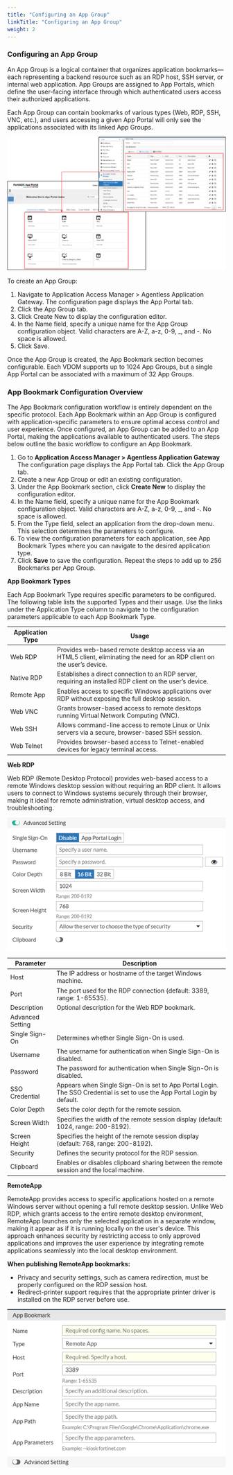 ```yaml
---
title: "Configuring an App Group"
linkTitle: "Configuring an App Group"
weight: 2
---
```

### **Configuring an App Group**

An App Group is a logical container that organizes application bookmarks—each representing a backend resource such as an RDP host, SSH server, or internal web application. App Groups are assigned to App Portals, which define the user-facing interface through which authenticated users access their authorized applications.

Each App Group can contain bookmarks of various types (Web, RDP, SSH, VNC, etc.), and users accessing a given App Portal will only see the applications associated with its linked App Groups.

![](aag3.png)

To create an App Group:

1. Navigate to Application Access Manager > Agentless Application Gateway.
The configuration page displays the App Portal tab.
2. Click the App Group tab.
3. Click Create New to display the configuration editor.
4. In the Name field, specify a unique name for the App Group configuration object. Valid characters are A-Z, a-z, 0-9, _, and -. No space is allowed.
5. Click Save.

Once the App Group is created, the App Bookmark section becomes configurable.
Each VDOM supports up to 1024 App Groups, but a single App Portal can be associated with a maximum of 32 App Groups.

### App Bookmark Configuration Overview

The App Bookmark configuration workflow is entirely dependent on the specific protocol. Each App Bookmark within an App Group is configured with application-specific parameters to ensure optimal access control and user experience. Once configured, an App Group can be added to an App Portal, making the applications available to authenticated users. The steps below outline the basic workflow to configure an App Bookmark.

1. Go to **Application Access Manager > Agentless Application Gateway**
The configuration page displays the App Portal tab.
Click the App Group tab.
2. Create a new App Group or edit an existing configuration.
3. Under the App Bookmark section, click **Create New** to display the configuration editor.
4. In the Name field, specify a unique name for the App Bookmark configuration object. Valid characters are A-Z, a-z, 0-9, _, and -. No space is allowed.
5. From the Type field, select an application from the drop-down menu. This selection determines the parameters to configure.
6. To view the configuration parameters for each application, see App Bookmark Types where you can navigate to the desired application type.
7. Click **Save** to save the configuration.
Repeat the steps to add up to 256 Bookmarks per App Group.

**App Bookmark Types**

Each App Bookmark Type requires specific parameters to be configured. The following table lists the supported Types and their usage. Use the links under the Application Type column to navigate to the configuration parameters applicable to each App Bookmark Type.

| Application Type | Usage                                                                  |
|------------------|------------------------------------------------------------------------|
|Web RDP|Provides web-based remote desktop access via an HTML5 client, eliminating the need for an RDP client on the user’s device.|
|Native RDP|Establishes a direct connection to an RDP server, requiring an installed RDP client on the user’s device.|
|Remote App|Enables access to specific Windows applications over RDP without exposing the full desktop session.|
|Web VNC|Grants browser-based access to remote desktops running Virtual Network Computing (VNC).|
|Web SSH|Allows command-line access to remote Linux or Unix servers via a secure, browser-based SSH session.|
|Web Telnet|Provides browser-based access to Telnet-enabled devices for legacy terminal access.|

**Web RDP**

Web RDP (Remote Desktop Protocol) provides web-based access to a remote Windows desktop session without requiring an RDP client. It allows users to connect to Windows systems securely through their browser, making it ideal for remote administration, virtual desktop access, and troubleshooting.

![](aag4.png)

|Parameter| Description                                                                                                              |
| --- |--------------------------------------------------------------------------------------------------------------------------|
| Host | The IP address or hostname of the target Windows machine.                                                                |
| Port | The port used for the RDP connection (default: 3389, range: 1-65535).                                                    |
| Description | Optional description for the Web RDP bookmark.                                                                           |
| Advanced Setting |
| Single Sign-On | Determines whether Single Sign-On is used.                                                                               |
| Username | The username for authentication when Single Sign-On is disabled.                                                         |
| Password | The password for authentication when Single Sign-On is disabled.                                                         |
|SSO Credential| Appears when Single Sign-On is set to App Portal Login. The SSO Credential is set to use the App Portal Login by default.|
|Color Depth|Sets the color depth for the remote session.|
|Screen Width|Specifies the width of the remote session display (default: 1024, range: 200-8192).|
|Screen Height|Specifies the height of the remote session display (default: 768, range: 200-8192).|
|Security|Defines the security protocol for the RDP session.|
|Clipboard|Enables or disables clipboard sharing between the remote session and the local machine.|

**RemoteApp**

RemoteApp provides access to specific applications hosted on a remote Windows server without opening a full remote desktop session. Unlike Web RDP, which grants access to the entire remote desktop environment, RemoteApp launches only the selected application in a separate window, making it appear as if it is running locally on the user's device. This approach enhances security by restricting access to only approved applications and improves the user experience by integrating remote applications seamlessly into the local desktop environment.

**When publishing RemoteApp bookmarks:**
- Privacy and security settings, such as camera redirection, must be properly configured on the RDP session host.
- Redirect-printer support requires that the appropriate printer driver is installed on the RDP server before use.

![](aag5.png)

